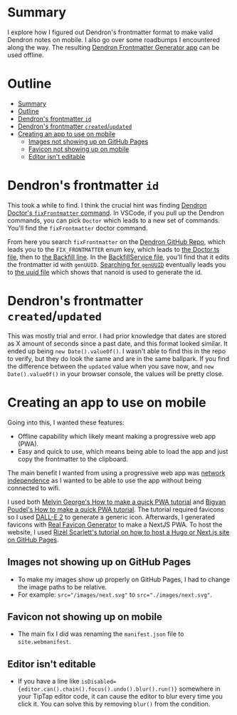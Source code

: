
# Summary

I explore how I figured out Dendron's frontmatter format to make valid Dendron
notes on mobile. I also go over some roadbumps I encountered along the way. The
resulting
[Dendron Frontmatter Generator app](https://6notes.github.io/dendronFrontmatterGen/)
can be used offline.

# Outline

- [Summary](#summary)
- [Outline](#outline)
- [Dendron's frontmatter `id`](#dendrons-frontmatter-id)
- [Dendron's frontmatter `created`/`updated`](#dendrons-frontmatter-createdupdated)
- [Creating an app to use on mobile](#creating-an-app-to-use-on-mobile)
  - [Images not showing up on GitHub Pages](#images-not-showing-up-on-github-pages)
  - [Favicon not showing up on mobile](#favicon-not-showing-up-on-mobile)
  - [Editor isn't editable](#editor-isnt-editable)

# Dendron's frontmatter `id`

This took a while to find. I think the crucial hint was finding
[Dendron Doctor's `fixFrontmatter` command](https://wiki.dendron.so/notes/ZeC74FYVECsf9bpyngVMU/#fixfrontmatter).
In VSCode, if you pull up the Dendron commands, you can pick `Doctor` which
leads to a new set of commands. You'll find the `fixFrontmatter` doctor command.

From here you search `fixFrontmatter` on the
[Dendron GitHub Repo](https://github.com/dendronhq/dendron/search?q=fixFrontmatter),
which leads you to the `FIX_FRONTMATTER` enum key, which leads to
[the Doctor.ts file](https://github.com/dendronhq/dendron/blob/8c7322ce5cea9e31eae057c08a90b4e788e8c542/packages/plugin-core/src/commands/Doctor.ts),
then to
[the Backfill line](https://github.com/dendronhq/dendron/blob/8c7322ce5cea9e31eae057c08a90b4e788e8c542/packages/plugin-core/src/commands/Doctor.ts#L511).
In the
[BackfillService file](https://github.com/dendronhq/dendron/blob/e3dbc9eac5872ef6811b73a1f16baae5fd77dc0a/packages/engine-server/src/backfillV2/service.ts#L15),
you'll find that it edits the frontmatter id with `genUUID`.
[Searching for `genUUID`](https://github.com/dendronhq/dendron/search?q=genUUID)
eventually leads you to
[the uuid file](https://github.com/dendronhq/dendron/blob/9e93cb79448867bbe915a90069dfdd8c1357807d/packages/common-all/src/uuid.ts)
which shows that nanoid is used to generate the id.

# Dendron's frontmatter `created`/`updated`

This was mostly trial and error. I had prior knowledge that dates are stored as
X amount of seconds since a past date, and this format looked similar. It ended
up being `new Date().valueOf()`. I wasn't able to find this in the repo to
verify, but they do look the same and are in the same ballpark. If you find the
difference between the `updated` value when you save now, and
`new Date().valueOf()` in your browser console, the values will be pretty close.

# Creating an app to use on mobile

Going into this, I wanted these features:

- Offline capability which likely meant making a progressive web app (PWA).
- Easy and quick to use, which means being able to load the app and just copy
  the frontmatter to the clipboard.

The main benefit I wanted from using a progressive web app was
[network independence](https://developer.mozilla.org/en-US/docs/Web/Progressive_web_apps)
as I wanted to be able to use the app without being connected to wifi.

I used both
[Melvin George's How to make a quick PWA tutorial](https://melvingeorge.me/blog/nextjs-pwa)
and
[Bigyan Poudel's How to make a quick PWA tutorial](https://articles.wesionary.team/pwa-with-next-js-6073f07a0b26).
The tutorial required favicons so I used
[DALL-E 2](https://openai.com/product/dall-e-2) to generate a generic icon.
Afterwards, I generated favicons with
[Real Favicon Generator](https://realfavicongenerator.net/) to make a NextJS
PWA. To host the website, I used
[Rizèl Scarlett's tutorial on how to host a Hugo or Next.js site on GitHub Pages](https://dev.to/github/how-to-host-a-static-nextjs-site-on-github-pages-4pe0).

## Images not showing up on GitHub Pages

- To make my images show up properly on GitHub Pages, I had to change the image
  paths to be relative.
- For example: `src="/images/next.svg"` to `src="./images/next.svg"`.

## Favicon not showing up on mobile

- The main fix I did was renaming the `manifest.json` file to
  `site.webmanifest`.

## Editor isn't editable

- If you have a line like
  `isDisabled={editor.can().chain().focus().undo().blur().run()}` somewhere in
  your TipTap editor code, it can cause the editor to blur every time you click
  it. You can solve this by removing `blur()` from the condition.
